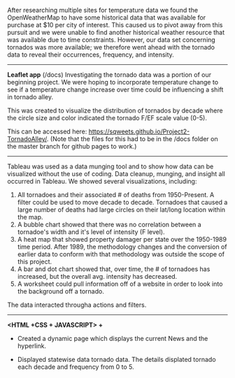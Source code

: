 After researching multiple sites for temperature data we found the OpenWeatherMap to have some historical data that was available for purchase at $10 per city of interest. This caused us to pivot away from this pursuit and we were unable to find another historical weather resource that was available due to time constraints. However, our data set concerning tornados was more available; we therefore went ahead with the tornado data to reveal their occurrences, frequency, and intensity.

<hr>

<b>Leaflet app</b>  (/docs)
Investigating the tornado data was a portion of our beginning project. We were hoping to incorporate temperature change to see if a temperature change increase over time could be influencing a shift in tornado alley. 

This was created to visualize the distribution of tornados by decade where the circle size and color indicated the tornado
F/EF scale value (0-5).

This can be accessed here: https://sqweets.github.io/Project2-TornadoAlley/.
(Note that the files for this had to be in the /docs folder on the master branch for github pages to work.)

<hr>

Tableau was used as a data munging tool and to show how data can be visualized without the use of coding. Data cleanup, munging, and insight all occurred in Tableau. We showed several visualizations, including:
1) All tornadoes and their associated # of deaths from 1950-Present. A filter could be used to move decade to decade. Tornadoes that caused a large number of deaths had large circles on their lat/long location within the map.
2) A bubble chart showed that there was no correlation between a tornadoe's width and it's level of intensity (F level).
3) A heat map that showed property damager per state over the 1950-1989 time period. After 1989, the methodology changes and the conversion of earlier data to conform with that methodology was outside the scope of this project.
4) A bar and dot chart showed that, over time, the # of tornadoes has increased, but the overall avg. intensity has decreased.
5) A worksheet could pull information off of a website in order to look into the background off a tornado.

The data interacted througha actions and filters.
<hr>

<b> <HTML +CSS + JAVASCRIPT> + <Web SCRAPING> </b>

-	Created a dynamic page which displays the current News and the hyperlink.

-	Displayed statewise data tornado data. The details displated tornado each decade and frequency from 0 to 5.
